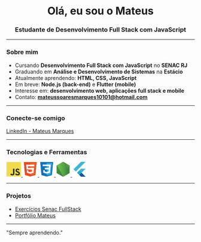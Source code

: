 <h1 align="center">Olá, eu sou o Mateus</h1>
<h3 align="center">Estudante de Desenvolvimento Full Stack com JavaScript</h3>

---

### Sobre mim
- Cursando **Desenvolvimento Full Stack com JavaScript** no **SENAC RJ**  
- Graduando em **Análise e Desenvolvimento de Sistemas** na **Estácio**  
- Atualmente aprendendo: **HTML, CSS, JavaScript**  
- Em breve: **Node.js (back-end)** e **Flutter (mobile)**  
- Interesse em: **desenvolvimento web, aplicações full stack e mobile**  
- Contato: **mateussoaresmarques10101@hotmail.com**

---

### Conecte-se comigo
[LinkedIn - Mateus Marques](https://www.linkedin.com/in/mateus-marques-bb1625285/)  

---

### Tecnologias e Ferramentas
<p align="left"> 
  <a href="https://developer.mozilla.org/en-US/docs/Web/JavaScript" target="_blank">
    <img src="https://raw.githubusercontent.com/devicons/devicon/master/icons/javascript/javascript-original.svg" alt="javascript" width="40" height="40"/>
  </a>
  <a href="https://www.w3.org/html/" target="_blank">
    <img src="https://raw.githubusercontent.com/devicons/devicon/master/icons/html5/html5-original.svg" alt="html5" width="40" height="40"/>
  </a>
  <a href="https://developer.mozilla.org/en-US/docs/Web/CSS" target="_blank">
    <img src="https://raw.githubusercontent.com/devicons/devicon/master/icons/css3/css3-original.svg" alt="css3" width="40" height="40"/>
  </a>
  <a href="https://nodejs.org" target="_blank">
    <img src="https://raw.githubusercontent.com/devicons/devicon/master/icons/nodejs/nodejs-original.svg" alt="nodejs" width="40" height="40"/>
  </a>
  <a href="https://flutter.dev/" target="_blank">
    <img src="https://raw.githubusercontent.com/devicons/devicon/master/icons/flutter/flutter-original.svg" alt="flutter" width="40" height="40"/>
  </a>
</p>

---

### Projetos
- [Exercícios Senac FullStack](https://github.com/kodinne/Exerc-cios-Senac-FullStack-)  
- [Portfólio Mateus](https://github.com/kodinne/Portfolio-Mateus)  

---

"Sempre aprendendo."
